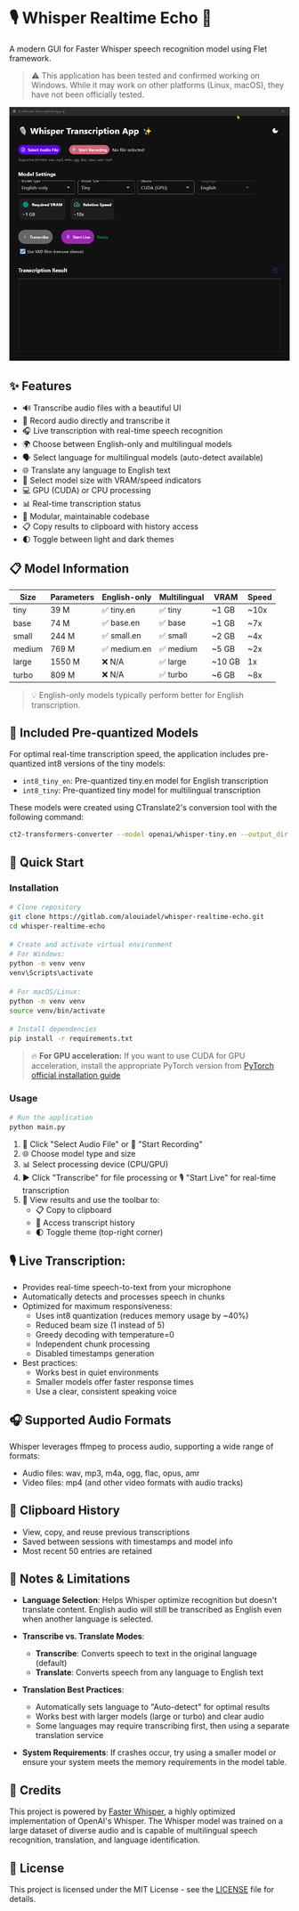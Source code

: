 # 🎙️ Whisper Realtime Echo 🚀

A modern GUI for Faster Whisper speech recognition model using Flet framework.

> ⚠️ This application has been tested and confirmed working on Windows. While it may work on other platforms (Linux, macOS), they have not been officially tested.

![Demo](demo.png)

## ✨ Features

- 🔊 Transcribe audio files with a beautiful UI
- 🎤 Record audio directly and transcribe it
- 🎧 Live transcription with real-time speech recognition
- 🌍 Choose between English-only and multilingual models
- 🗣️ Select language for multilingual models (auto-detect available)
- 🌐 Translate any language to English text
- 📏 Select model size with VRAM/speed indicators
- 💻 GPU (CUDA) or CPU processing
- 📊 Real-time transcription status
- 🧩 Modular, maintainable codebase
- 📋 Copy results to clipboard with history access
- 🌓 Toggle between light and dark themes

## 📋 Model Information

| Size | Parameters | English-only | Multilingual | VRAM | Speed |
|------|------------|--------------|--------------|------|-------|
| tiny | 39 M | ✅ tiny.en | ✅ tiny | ~1 GB | ~10x |
| base | 74 M | ✅ base.en | ✅ base | ~1 GB | ~7x |
| small | 244 M | ✅ small.en | ✅ small | ~2 GB | ~4x |
| medium | 769 M | ✅ medium.en | ✅ medium | ~5 GB | ~2x |
| large | 1550 M | ❌ N/A | ✅ large | ~10 GB | 1x |
| turbo | 809 M | ❌ N/A | ✅ turbo | ~6 GB | ~8x |

> 💡 English-only models typically perform better for English transcription.

## 🚀 Included Pre-quantized Models

For optimal real-time transcription speed, the application includes pre-quantized int8 versions of the tiny models:

- `int8_tiny_en`: Pre-quantized tiny.en model for English transcription
- `int8_tiny`: Pre-quantized tiny model for multilingual transcription

These models were created using CTranslate2's conversion tool with the following command:

```bash
ct2-transformers-converter --model openai/whisper-tiny.en --output_dir int8_tiny_en --copy_files tokenizer.json preprocessor_config.json --quantization int8
```

## 🚀 Quick Start

### Installation

```bash
# Clone repository
git clone https://gitlab.com/alouiadel/whisper-realtime-echo.git
cd whisper-realtime-echo

# Create and activate virtual environment
# For Windows:
python -m venv venv
venv\Scripts\activate

# For macOS/Linux:
python -m venv venv
source venv/bin/activate

# Install dependencies
pip install -r requirements.txt
```

> 🔥 **For GPU acceleration:** If you want to use CUDA for GPU acceleration, install the appropriate PyTorch version from [PyTorch official installation guide](https://pytorch.org/get-started/locally/)

### Usage

```bash
# Run the application
python main.py
```

1. 📂 Click "Select Audio File" or 🎤 "Start Recording"
2. 🌐 Choose model type and size
3. 📊 Select processing device (CPU/GPU)
4. ▶️ Click "Transcribe" for file processing or 🎙️ "Start Live" for real-time transcription
5. 📝 View results and use the toolbar to:
   - 📋 Copy to clipboard
   - 📜 Access transcript history
   - 🌓 Toggle theme (top-right corner)

## 🎙️ Live Transcription:
  - Provides real-time speech-to-text from your microphone
  - Automatically detects and processes speech in chunks
  - Optimized for maximum responsiveness:
    - Uses int8 quantization (reduces memory usage by ~40%)
    - Reduced beam size (1 instead of 5)
    - Greedy decoding with temperature=0
    - Independent chunk processing
    - Disabled timestamps generation
  - Best practices:
    - Works best in quiet environments
    - Smaller models offer faster response times
    - Use a clear, consistent speaking voice

## 🎧 Supported Audio Formats

Whisper leverages ffmpeg to process audio, supporting a wide range of formats:
- Audio files: wav, mp3, m4a, ogg, flac, opus, amr
- Video files: mp4 (and other video formats with audio tracks)

## 📜 Clipboard History

- View, copy, and reuse previous transcriptions
- Saved between sessions with timestamps and model info
- Most recent 50 entries are retained

## 📝 Notes & Limitations

- **Language Selection**: Helps Whisper optimize recognition but doesn't translate content. English audio will still be transcribed as English even when another language is selected.

- **Transcribe vs. Translate Modes**:
  - **Transcribe**: Converts speech to text in the original language (default)
  - **Translate**: Converts speech from any language to English text

- **Translation Best Practices**:
  - Automatically sets language to "Auto-detect" for optimal results
  - Works best with larger models (large or turbo) and clear audio
  - Some languages may require transcribing first, then using a separate translation service

- **System Requirements**: If crashes occur, try using a smaller model or ensure your system meets the memory requirements in the model table.

## 🙏 Credits

This project is powered by [Faster Whisper](https://github.com/SYSTRAN/faster-whisper), a highly optimized implementation of OpenAI's Whisper. The Whisper model was trained on a large dataset of diverse audio and is capable of multilingual speech recognition, translation, and language identification.

## 📄 License

This project is licensed under the MIT License - see the [LICENSE](LICENSE) file for details.
